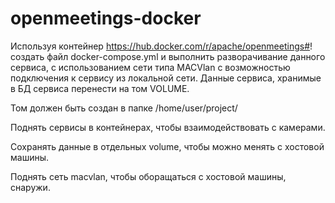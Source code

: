 # openmeetings-docker

Используя контейнер https://hub.docker.com/r/apache/openmeetings#! создать файл docker-compose.yml и выполнить разворачивание данного сервиса, с использованием сети типа MACVlan с возможностью подключения к сервису из локальной сети. Данные сервиса, хранимые в БД сервиса перенести на том VOLUME.

Том должен быть создан в папке /home/user/project/


Поднять сервисы в контейнерах, чтобы взаимодействовать с камерами.

Сохранять данные в отдельных volume, чтобы можно менять с хостовой машины.

Поднять сеть macvlan, чтобы оборащаться с хостовой машины, снаружи.
